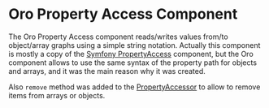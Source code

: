# Oro Property Access Component

The Oro Property Access component reads/writes values from/to object/array graphs using a simple string notation.
Actually this component is mostly a copy of the [Symfony PropertyAccess](http://symfony.com/doc/current/components/property_access/index.html) component, but the Oro component allows to use the same syntax of the property path for objects and arrays, and it was the main reason why it was created.

Also `remove` method was added to the [PropertyAccessor](./PropertyAccessor.php) to allow to remove items from arrays or objects.
